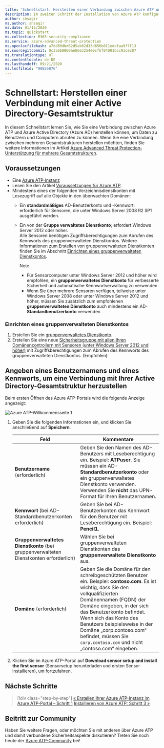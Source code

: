 ```yaml
---
title: 'Schnellstart: Herstellen einer Verbindung zwischen Azure ATP und Azure Active Directory'
description: Im zweiten Schritt der Installation von Azure ATP konfigurieren Sie die Domänenverbindungseinstellungen in Ihrem Azure ATP-Clouddienst.
author: shsagir
ms.author: shsagir
ms.date: 01/15/2020
ms.topic: quickstart
ms.collection: M365-security-compliance
ms.service: azure-advanced-threat-protection
ms.openlocfilehash: a7dd89dbd62d5ab02d33d656b011edefaa9f7f13
ms.sourcegitcommit: 0c356b0860ae8663254e0cf6f04001bcc91ce207
ms.translationtype: HT
ms.contentlocale: de-DE
ms.lasthandoff: 09/21/2020
ms.locfileid: "90826876"
---
```

# <a name="quickstart-connect-to-your-active-directory-forest"></a>Schnellstart: Herstellen einer Verbindung mit einer Active Directory-Gesamtstruktur

In diesem Schnellstart lernen Sie, wie Sie eine Verbindung zwischen Azure ATP und Azure Active Directory (Azure AD) herstellen können, um Daten zu Benutzern und Computern abrufen zu können. Wenn Sie eine Verbindung zwischen mehreren Gesamtstrukturen herstellen möchten, finden Sie weitere Informationen im Artikel [Azure Advanced Threat Protection-Unterstützung für mehrere Gesamtstrukturen](multi-forest.md).

## <a name="prerequisites"></a>Voraussetzungen

- Eine [Azure ATP-Instanz](install-step1.md)
- Lesen Sie den Artikel [Voraussetzungen für Azure ATP](prerequisites.md).
- Mindestens eines der folgenden Verzeichnisdienstkonten mit Lesezugriff auf alle Objekte in den überwachten Domänen:
  - Ein **standardmäßiges** AD-Benutzerkonto und -Kennwort; erforderlich für Sensoren, die unter Windows Server 2008 R2 SP1 ausgeführt werden.
  - Ein von der **Gruppe verwaltetes Dienstkonto**; erfordert Windows Server 2012 oder höher.  
  Alle Sensoren benötigen Zugriffsberechtigungen zum Abrufen des Kennworts des gruppenverwalteten Dienstkontos. Weitere Informationen zum Erstellen von gruppenverwalteten Dienstkonten finden Sie im Abschnitt [Einrichten eines gruppenverwalteten Dienstkontos](#how-to-set-up-a-gmsa-account).

    > [!NOTE]
    >
    > - Für Sensorcomputer unter Windows Server 2012 und höher wird empfohlen, ein **gruppenverwaltetes Dienstkonto** für verbesserte Sicherheit und automatische Kennwortverwaltung zu verwenden.
    > - Wenn Sie über mehrere Sensoren verfügen, teilweise unter Windows Server 2008 oder unter Windows Server 2012 und höher, müssen Sie zusätzlich zum empfohlenen **gruppenverwalteten Dienstkonto** auch mindestens ein AD-**Standardbenutzerkonto** verwenden.

### <a name="how-to-set-up-a-gmsa-account"></a>Einrichten eines gruppenverwalteten Dienstkontos

1. Erstellen Sie ein [gruppenverwaltetes Dienstkonto](/windows-server/security/group-managed-service-accounts/getting-started-with-group-managed-service-accounts#BKMK_CreateGMSA).
1. Erstellen Sie eine neue [Sicherheitsgruppe mit allen Ihren Domänencontrollern mit Sensoren (unter Windows Server 2012 und höher)](/windows-server/security/group-managed-service-accounts/getting-started-with-group-managed-service-accounts#BKMK_AddMemberHosts) mit Zugriffsberechtigungen zum Abrufen des Kennworts des gruppenverwalteten Dienstkontos. (Empfohlen)

## <a name="provide-a-username-and-password-to-connect-to-your-active-directory-forest"></a>Angeben eines Benutzernamens und eines Kennworts, um eine Verbindung mit Ihrer Active Directory-Gesamtstruktur herzustellen

Beim ersten Öffnen des Azure ATP-Portals wird die folgende Anzeige angezeigt:

![Azure ATP-Willkommensseite 1](media/directory-services.png)

1. Geben Sie die folgenden Informationen ein, und klicken Sie anschließend auf **Speichern**.

    |Feld|Kommentare|
    |---|---|
    |**Benutzername** (erforderlich)|Geben Sie den Namen des AD-Benutzers mit Leseberechtigung ein. Beispiel: **ATPuser**. Sie müssen ein AD-**Standardbenutzerkonto** oder ein gruppenverwaltetes Dienstkonto verwenden. Verwenden Sie **nicht** das UPN-Format für Ihren Benutzernamen.|
    |**Kennwort** (bei AD-Standardbenutzerkonten erforderlich)|Geben Sie bei AD-Benutzerkonten das Kennwort für den Benutzer mit Leseberechtigung ein. Beispiel: **Pencil1**.|
    |**Gruppenverwaltetes Dienstkonto** (bei gruppenverwalteten Dienstkonten erforderlich)|Wählen Sie bei gruppenverwalteten Dienstkonten das **gruppenverwaltete Dienstkonto** aus.|
    |**Domäne** (erforderlich)|Geben Sie die Domäne für den schreibgeschützten Benutzer ein. Beispiel: **contoso.com**. Es ist wichtig, dass Sie den vollqualifizierten Domänennamen (FQDN) der Domäne eingeben, in der sich das Benutzerkonto befindet. Wenn sich das Konto des Benutzers beispielsweise in der Domäne „corp.contoso.com“ befindet, müssen Sie `corp.contoso.com` und nicht „contoso.com“ eingeben.|

1. Klicken Sie im Azure ATP-Portal auf **Download sensor setup and install the first sensor** (Sensorsetup herunterladen und ersten Sensor installieren), um fortzufahren.

## <a name="next-steps"></a>Nächste Schritte

> [!div class="step-by-step"]
> [« Erstellen Ihrer Azure ATP-Instanz im Azure ATP-Portal – Schritt 1](install-step1.md)
> [Installieren von Azure ATP: Schritt 3 »](install-step3.md)

## <a name="join-the-community"></a>Beitritt zur Community

Haben Sie weitere Fragen, oder möchten Sie mit anderen über Azure ATP und damit verbundene Sicherheitsaspekte diskutieren? Treten Sie noch heute der [Azure ATP-Community](https://aka.ms/azureatpcommunity) bei!
